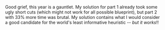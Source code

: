 Good grief, this year is a gauntlet. My solution for part 1 already took some ugly short cuts (which might not work for all possible blueprint), but part 2 with 33% more time was brutal. My solution contains what I would consider a good candidate for the world's least informative heuristic -- *but it works*!!
